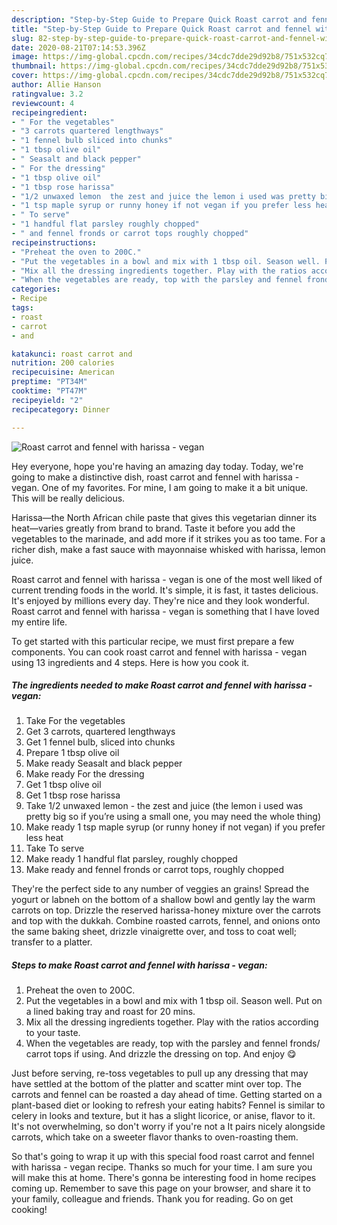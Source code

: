 ```yaml
---
description: "Step-by-Step Guide to Prepare Quick Roast carrot and fennel with harissa - vegan"
title: "Step-by-Step Guide to Prepare Quick Roast carrot and fennel with harissa - vegan"
slug: 82-step-by-step-guide-to-prepare-quick-roast-carrot-and-fennel-with-harissa-vegan
date: 2020-08-21T07:14:53.396Z
image: https://img-global.cpcdn.com/recipes/34cdc7dde29d92b8/751x532cq70/roast-carrot-and-fennel-with-harissa-vegan-recipe-main-photo.jpg
thumbnail: https://img-global.cpcdn.com/recipes/34cdc7dde29d92b8/751x532cq70/roast-carrot-and-fennel-with-harissa-vegan-recipe-main-photo.jpg
cover: https://img-global.cpcdn.com/recipes/34cdc7dde29d92b8/751x532cq70/roast-carrot-and-fennel-with-harissa-vegan-recipe-main-photo.jpg
author: Allie Hanson
ratingvalue: 3.2
reviewcount: 4
recipeingredient:
- " For the vegetables"
- "3 carrots quartered lengthways"
- "1 fennel bulb sliced into chunks"
- "1 tbsp olive oil"
- " Seasalt and black pepper"
- " For the dressing"
- "1 tbsp olive oil"
- "1 tbsp rose harissa"
- "1/2 unwaxed lemon  the zest and juice the lemon i used was pretty big so if youre using a small one you may need the whole thing"
- "1 tsp maple syrup or runny honey if not vegan if you prefer less heat"
- " To serve"
- "1 handful flat parsley roughly chopped"
- " and fennel fronds or carrot tops roughly chopped"
recipeinstructions:
- "Preheat the oven to 200C."
- "Put the vegetables in a bowl and mix with 1 tbsp oil. Season well. Put on a lined baking tray and roast for 20 mins."
- "Mix all the dressing ingredients together. Play with the ratios according to your taste."
- "When the vegetables are ready, top with the parsley and fennel fronds/ carrot tops if using. And drizzle the dressing on top. And enjoy 😋"
categories:
- Recipe
tags:
- roast
- carrot
- and

katakunci: roast carrot and 
nutrition: 200 calories
recipecuisine: American
preptime: "PT34M"
cooktime: "PT47M"
recipeyield: "2"
recipecategory: Dinner

---
```



![Roast carrot and fennel with harissa - vegan](https://img-global.cpcdn.com/recipes/34cdc7dde29d92b8/751x532cq70/roast-carrot-and-fennel-with-harissa-vegan-recipe-main-photo.jpg)

Hey everyone, hope you're having an amazing day today. Today, we're going to make a distinctive dish, roast carrot and fennel with harissa - vegan. One of my favorites. For mine, I am going to make it a bit unique. This will be really delicious.

Harissa—the North African chile paste that gives this vegetarian dinner its heat—varies greatly from brand to brand. Taste it before you add the vegetables to the marinade, and add more if it strikes you as too tame. For a richer dish, make a fast sauce with mayonnaise whisked with harissa, lemon juice.

Roast carrot and fennel with harissa - vegan is one of the most well liked of current trending foods in the world. It's simple, it is fast, it tastes delicious. It's enjoyed by millions every day. They're nice and they look wonderful. Roast carrot and fennel with harissa - vegan is something that I have loved my entire life.


To get started with this particular recipe, we must first prepare a few components. You can cook roast carrot and fennel with harissa - vegan using 13 ingredients and 4 steps. Here is how you cook it.

<!--inarticleads1-->

##### The ingredients needed to make Roast carrot and fennel with harissa - vegan:

1. Take  For the vegetables
1. Get 3 carrots, quartered lengthways
1. Get 1 fennel bulb, sliced into chunks
1. Prepare 1 tbsp olive oil
1. Make ready  Seasalt and black pepper
1. Make ready  For the dressing
1. Get 1 tbsp olive oil
1. Get 1 tbsp rose harissa
1. Take 1/2 unwaxed lemon - the zest and juice (the lemon i used was pretty big so if you’re using a small one, you may need the whole thing)
1. Make ready 1 tsp maple syrup (or runny honey if not vegan) if you prefer less heat
1. Take  To serve
1. Make ready 1 handful flat parsley, roughly chopped
1. Make ready  and fennel fronds or carrot tops, roughly chopped


They&#39;re the perfect side to any number of veggies an grains! Spread the yogurt or labneh on the bottom of a shallow bowl and gently lay the warm carrots on top. Drizzle the reserved harissa-honey mixture over the carrots and top with the dukkah. Combine roasted carrots, fennel, and onions onto the same baking sheet, drizzle vinaigrette over, and toss to coat well; transfer to a platter. 

<!--inarticleads2-->

##### Steps to make Roast carrot and fennel with harissa - vegan:

1. Preheat the oven to 200C.
1. Put the vegetables in a bowl and mix with 1 tbsp oil. Season well. Put on a lined baking tray and roast for 20 mins.
1. Mix all the dressing ingredients together. Play with the ratios according to your taste.
1. When the vegetables are ready, top with the parsley and fennel fronds/ carrot tops if using. And drizzle the dressing on top. And enjoy 😋


Just before serving, re-toss vegetables to pull up any dressing that may have settled at the bottom of the platter and scatter mint over top. The carrots and fennel can be roasted a day ahead of time. Getting started on a plant-based diet or looking to refresh your eating habits? Fennel is similar to celery in looks and texture, but it has a slight licorice, or anise, flavor to it. It&#39;s not overwhelming, so don&#39;t worry if you&#39;re not a It pairs nicely alongside carrots, which take on a sweeter flavor thanks to oven-roasting them. 

So that's going to wrap it up with this special food roast carrot and fennel with harissa - vegan recipe. Thanks so much for your time. I am sure you will make this at home. There's gonna be interesting food in home recipes coming up. Remember to save this page on your browser, and share it to your family, colleague and friends. Thank you for reading. Go on get cooking!
